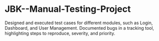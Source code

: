 # JBK--Manual-Testing-Project
Designed and executed test cases for different modules, such as Login, Dashboard, and User Management.
Documented bugs in a tracking tool, highlighting steps to reproduce, severity, and priority.

